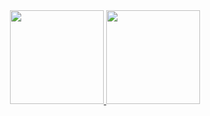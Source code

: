 <div>
 
<div align="center">
  <a href="https://github.com/blueisas">
    <img height="150em" src="https://github-readme-stats.vercel.app/api?username=blueisas&count_private=true&include_all_commits=true&show_icons=true&theme=dracula&hide_border=false&show_owner=true"/>
    <img height="150em" src="https://github-readme-stats.vercel.app/api/top-langs/?username=blueisas&theme=dracula&hide_border=false&&layout=compact"/>
  </a>
</div>


